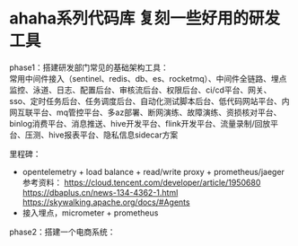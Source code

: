 # ahaha系列代码库 复刻一些好用的研发工具
phase1：搭建研发部门常见的基础架构工具：   
常用中间件接入（sentinel、redis、db、es、rocketmq）、中间件全链路、埋点监控、泳道、日志、配置后台、审核流后台、权限后台、ci/cd平台、网关、sso、定时任务后台、任务调度后台、自动化测试脚本后台、低代码网站平台、内网互联平台、mq管控平台、多az部署、断网演练、故障演练、资损核对平台、binlog消费平台、消息推送、hive开发平台、flink开发平台、流量录制/回放平台、压测、hive报表平台、隐私信息sidecar方案   

里程碑：
- opentelemetry + load balance + read/write proxy + prometheus/jaeger
参考资料：
https://cloud.tencent.com/developer/article/1950680
https://dbaplus.cn/news-134-4362-1.html
https://skywalking.apache.org/docs/#Agents
- 接入埋点，micrometer + prometheus


phase2：搭建一个电商系统：



